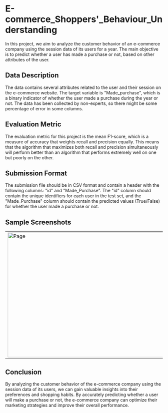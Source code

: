 # E-commerce_Shoppers'_Behaviour_Understanding
In this project, we aim to analyze the customer behavior of an e-commerce company using the session data of its users for a year. The main objective is to predict whether a user has made a purchase or not, based on other attributes of the user.

## Data Description
The data contains several attributes related to the user and their session on the e-commerce website. The target variable is "Made_purchase", which is a binary indicator of whether the user made a purchase during the year or not. The data has been collected by non-experts, so there might be some percentage of error in some columns.

## Evaluation Metric
The evaluation metric for this project is the mean F1-score, which is a measure of accuracy that weights recall and precision equally. This means that the algorithm that maximizes both recall and precision simultaneously will perform better than an algorithm that performs extremely well on one but poorly on the other.

## Submission Format
The submission file should be in CSV format and contain a header with the following columns: "id" and "Made_Purchase". The "id" column should contain the unique identifiers for each user in the test set, and the "Made_Purchase" column should contain the predicted values (True/False) for whether the user made a purchase or not.

## Sample Screenshots


<table align="center">
  <tr>
    <td><img src="screenshots/output.jpg" alt="Page" width="600" height="400"/></td>
  </tr>
</table>


## Conclusion
By analyzing the customer behavior of the e-commerce company using the session data of its users, we can gain valuable insights into their preferences and shopping habits. By accurately predicting whether a user will make a purchase or not, the e-commerce company can optimize their marketing strategies and improve their overall performance.
